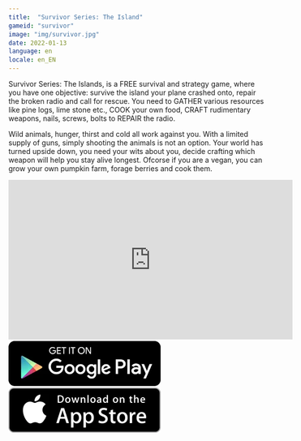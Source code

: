 ```yaml
---
title:  "Survivor Series: The Island"
gameid: "survivor"
image: "img/survivor.jpg"
date: 2022-01-13
language: en
locale: en_EN
---
```


Survivor Series: The Islands, is a FREE survival and strategy game, where you have one objective: survive the island your plane crashed onto, repair the broken radio and call for rescue. You need to GATHER various resources like pine logs, lime stone etc., COOK your own food, CRAFT rudimentary weapons, nails, screws, bolts to REPAIR the radio.

Wild animals, hunger, thirst and cold all work against you. With a limited supply of guns, simply shooting the animals is not an option. Your world has turned upside down, you need your wits about you, decide crafting which weapon will help you stay alive longest. Ofcorse if you are a vegan, you can grow your own pumpkin farm, forage berries and cook them.

<div class="video-container">
    <iframe width="560" height="315" src="https://www.youtube.com/embed/Byk-MAm5Dbk" frameborder="0"
            allow="autoplay; encrypted-media" allowfullscreen></iframe>
</div>
<div class="download-buttons">
    <a target="_blank"
       href="https://play.google.com/store/apps/details?id=com.rGyani.castaway">
        <img class="link" src="img/ui/playstore.png"></a>
    <a target="_blank"
       href="https://apps.apple.com/us/app/survivor-series-the-islands/id1584565660">
        <img class="link" src="img/ui/appstore.png"></a>
</div>